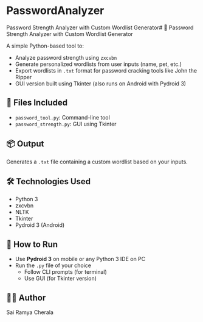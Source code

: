 # PasswordAnalyzer
Password Strength Analyzer with Custom Wordlist Generator# 🔐 Password Strength Analyzer with Custom Wordlist Generator

A simple Python-based tool to:
- Analyze password strength using `zxcvbn`
- Generate personalized wordlists from user inputs (name, pet, etc.)
- Export wordlists in `.txt` format for password cracking tools like John the Ripper
- GUI version built using Tkinter (also runs on Android with Pydroid 3)

## 📁 Files Included
- `password_tool.py`: Command-line tool
- `password_strength.py`: GUI using Tkinter

## 📦 Output
Generates a `.txt` file containing a custom wordlist based on your inputs.

## 🛠 Technologies Used
- Python 3
- zxcvbn
- NLTK
- Tkinter
- Pydroid 3 (Android)

## 📱 How to Run
- Use **Pydroid 3** on mobile or any Python 3 IDE on PC
- Run the `.py` file of your choice
  - Follow CLI prompts (for terminal)
  - Use GUI (for Tkinter version)

## 👩‍💻 Author
Sai Ramya Cherala

